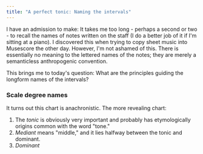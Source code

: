 ```yaml
---
title: "A perfect tonic: Naming the intervals"
---
```


I have an admission to make: It takes me too long - perhaps a second or two - to recall the names of notes written on the staff (I do a better job of it if I'm sitting at a piano). I discovered this when trying to copy sheet music into Musescore the other day. However, I'm not ashamed of this. There is essentially no meaning to the lettered names of the notes; they are merely a semanticless anthropogenic convention.

This brings me to today's question: What are the principles guiding the longform names of the intervals?

### Scale degree names

<div id="scale"></div>
<script>
makeInteractive("scale", `
X:1
K:C
L: 1/4
Q:1/4=60
CDEFGAB
w: tonic supertonic mediant subdominant dominant submediant leading~tone
`);
D('scale').style.display = "none";
</script>

It turns out this chart is anachronistic. The more revealing chart:

<div id="scale2"></div>
<script>
makeInteractive("scale2", `
X:1
K:C
L: 1/4
Q:1/4=60
C[D_B,][EA,][FG,]
w: tonic supertonic/subtonic mediant/submediant dominant/subdominant
`);
D('scale2').style.display = "none";
</script>


1. The _tonic_ is obviously very important and probably has etymologically origins common with the word "tone."
2. _Mediant_ means "middle," and it lies halfway between the tonic and dominant.
3. _Dominant_
